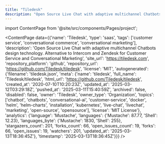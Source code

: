 ```yaml
---
title: "Tiledesk"
description: "Open Source Live Chat with adaptive multichannel Chatbots design technology. Alternative to Intercom and Zendesk for Customer Service and Conversational Marketing"
---
```

import ContentPage from '@site/src/components/Pages/project';

<ContentPage
    data={{'name': 'Tiledesk', 'type': 'saas', 'tags': ['customer service', 'conversational commerce', 'conversational marketing'], 'description': 'Open Source Live Chat with adaptive multichannel Chatbots design technology. Alternative to Intercom and Zendesk for Customer Service and Conversational Marketing', 'site_url': 'https://tiledesk.com', 'repository_platform': 'github', 'repository_url': 'https://github.com/Tiledesk/tiledesk', 'license': 'MIT', 'autogenerated': {'filename': 'tiledesk.json', 'meta': {'name': 'tiledesk', 'full_name': 'Tiledesk/tiledesk', 'html_url': 'https://github.com/Tiledesk/tiledesk', 'created_at': '2020-07-10T10:20:23Z', 'updated_at': '2025-03-12T03:29:18Z', 'pushed_at': '2025-03-11T15:40:59Z', 'archived': false, 'disabled': false, 'owner': 'Tiledesk', 'owner_type': 'Organization', 'topics': ['chatbot', 'chatbots', 'conversational-ai', 'customer-service', 'docker', 'helm', 'helm-charts', 'installation', 'kubernetes', 'live-chat', 'livechat', 'marketing', 'open-source', 'opensource'], 'license': 'MIT License'}, 'analytics': {'language': 'Mustache', 'languages': {'Mustache': 87.77, 'Shell': 12.23}, 'languages_byte': {'Mustache': 1830, 'Shell': 255}, 'stargazers_count': 201, 'forks_count': 66, 'open_issues_count': 19, 'forks': 66, 'open_issues': 19, 'watchers': 201, 'updated_at': '2025-03-13T18:36:45Z'}, 'timestamp': '2025-03-13T18:36:45Z'}}}
/>
